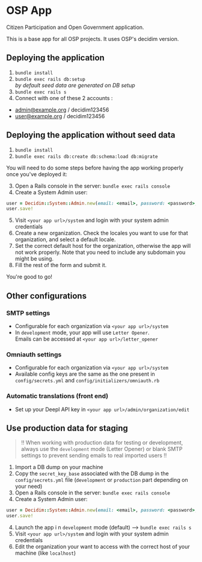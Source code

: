 # OSP App

Citizen Participation and Open Government application.

This is a base app for all OSP projects. It uses OSP's decidim version.

## Deploying the application

1. `bundle install`
2. `bundle exec rails db:setup`  
_by default seed data are generated on DB setup_
3. `bundle exec rails s`
4. Connect with one of these 2 accounts :
  - admin@example.org / decidim123456
  - user@example.org / decidim123456

## Deploying the application without seed data

1. `bundle install`
2. `bundle exec rails db:create db:schema:load db:migrate`

You will need to do some steps before having the app working properly once you've deployed it:

3. Open a Rails console in the server: `bundle exec rails console`
4. Create a System Admin user:
```ruby
user = Decidim::System::Admin.new(email: <email>, password: <password>, password_confirmation: <password>)
user.save!
```
5. Visit `<your app url>/system` and login with your system admin credentials
6. Create a new organization. Check the locales you want to use for that organization, and select a default locale.
7. Set the correct default host for the organization, otherwise the app will not work properly. Note that you need to include any subdomain you might be using.
8. Fill the rest of the form and submit it.

You're good to go!

## Other configurations

### SMTP settings
* Configurable for each organization via `<your app url>/system`  
* In `development` mode, your app will use `Letter Opener`.  
  Emails can be accessed at `<your app url>/letter_opener`

### Omniauth settings

* Configurable for each organization via `<your app url>/system`  
* Available config keys are the same as the one present in
`config/secrets.yml` and `config/initializers/omniauth.rb`

### Automatic translations (front end)
* Set up your Deepl API key in `<your app url>/admin/organization/edit`


## Use production data for staging

> !! When working with production data for testing or development, always use the `development` mode (Letter Opener) or blank SMTP settings to prevent sending emails to real imported users !!

1. Import a DB dump on your machine
2. Copy the `secret_key_base` associated with the DB dump in the `config/secrets.yml` file (`development` or `production` part depending on your need)
2. Open a Rails console in the server: `bundle exec rails console`
3. Create a System Admin user:
```ruby
user = Decidim::System::Admin.new(email: <email>, password: <password>, password_confirmation: <password>)
user.save!
```
4. Launch the app i n `development` mode (default) --> `bundle exec rails s`
4. Visit `<your app url>/system` and login with your system admin credentials
5. Edit the organization your want to access with the correct host of your machine (like `localhost`)
